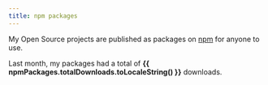 ```yaml
---
title: npm packages
---
```


<script setup lang="ts">
import npmPackages from '@/data/npm-packages.json';
import Popper from 'vue3-popper';

const range = npmPackages.downloadsRange.start + ' ~ ' + npmPackages.downloadsRange.end;
const packagesSortedByPopularity = npmPackages.packages.slice().sort((a, b) => b.downloads - a.downloads);
</script>

My Open Source projects are published as packages on [npm](https://www.npmjs.com) for anyone to use.

<Popper hover :content="range">Last month</Popper>, my packages had a total of **{{ npmPackages.totalDownloads.toLocaleString() }}** downloads.

<template v-for="npmPackage in packagesSortedByPopularity">
	<NpmPackage v-bind="npmPackage" />
</template>
